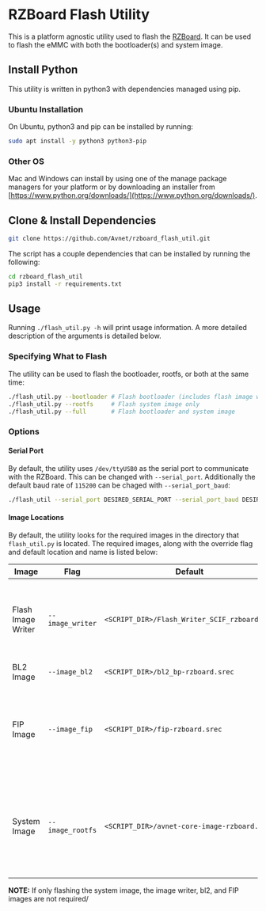 # RZBoard Flash Utility

This is a platform agnostic utility used to flash the [RZBoard](https://www.avnet.com/wps/portal/us/products/avnet-boards/avnet-board-families/rzboard-v2l/). It can be used to flash the eMMC with both the bootloader(s) and system image.

## Install Python

This utility is written in python3 with dependencies managed using pip. 

### Ubuntu Installation

On Ubuntu, python3 and pip can be installed by running:
```bash
sudo apt install -y python3 python3-pip
```

### Other OS

Mac and Windows can install by using one of the manage package managers for your platform or by downloading an installer from [https://www.python.org/downloads/](https://www.python.org/downloads/).

## Clone & Install Dependencies
```bash
git clone https://github.com/Avnet/rzboard_flash_util.git
```

The script has a couple dependencies that can be installed by running the following:
```bash
cd rzboard_flash_util
pip3 install -r requirements.txt
```

## Usage

Running `./flash_util.py -h` will print usage information.  A more detailed description of the arguments is detailed below.

### Specifying What to Flash

The utility can be used to flash the bootloader, rootfs, or both at the same time:

```bash
./flash_util.py --bootloader # Flash bootloader (includes flash image writer, BL2 image writer, FIP image)
./flash_util.py --rootfs     # Flash system image only
./flash_util.py --full       # Flash bootloader and system image
```

### Options

#### Serial Port
By default, the utility uses `/dev/ttyUSB0` as the serial port to communicate with the RZBoard. This can be changed with `--serial_port`.  Additionally the default baud rate of `115200` can be chaged with `--serial_port_baud`:

```bash
./flash_util --serial_port DESIRED_SERIAL_PORT --serial_port_baud DESIRED_BAUD_RATE
```

#### Image Locations

By default, the utility looks for the required images in the directory that `flash_util.py` is located. The required images, along with the override flag and default location and name is listed below:

| Image | Flag | Default | Description |
|-|-|-|-|
| Flash Image Writer | `--image_writer` | `<SCRIPT_DIR>/Flash_Writer_SCIF_rzboard.mot` | Application loaded in to received bootloader images over serial and write to eMMC |
| BL2 Image | `--image_bl2` | `<SCRIPT_DIR>/bl2_bp-rzboard.srec` | Bootloader |
| FIP Image | `--image_fip` | `<SCRIPT_DIR>/fip-rzboard.srec` | Bootloader, ARM TFA (Trusted Firmware-A) BL31, and u-boot in a combined image |
| System Image | `--image_rootfs` | `<SCRIPT_DIR>/avnet-core-image-rzboard.wic` | Contains the linux kernel, device tree (dtb), and root filesystem (rootfs) in a minimized format. |

**NOTE:** If only flashing the system image, the image writer, bl2, and FIP images are not required/
